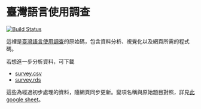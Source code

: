 # 臺灣語言使用調查

[![Build Status](https://travis-ci.org/twLangSurvey/main.svg?branch=master)](https://travis-ci.org/twLangSurvey/main)

這裡是[臺灣語言使用調查](https://twlangsurvey.github.io/main/)的原始碼，包含資料分析、視覺化以及網頁所需的程式碼。



若想進一步分析資料，可下載

- [survey.csv](https://github.com/twLangSurvey/main/blob/gh-pages/data/survey.csv)
- [survey.rds](https://github.com/twLangSurvey/main/blob/gh-pages/data/survey.rds)

這些為經過初步處理的資料，隨網頁同步更新。變項名稱與原始題目對照，詳見[此 google sheet](https://docs.google.com/spreadsheets/d/1NbalBJPAPIzGwpVDI9fTf0q8GpCBWhVep_9aD5uQKy4/edit?usp=sharing)。